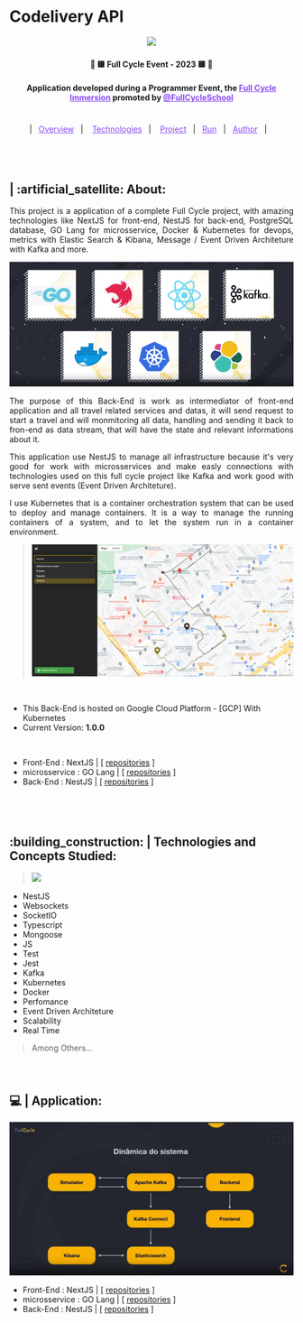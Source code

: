 # Codelivery API

<p align="center"> 
  <a href="https://fullcycle.com.br/" target="_blank">
    <img width="auto" src="https://cdn.webo.digital/uploads/2022/09/Nestjs_hero1.png"/>
  </a> 
</p>

<h4 align="center" > 🚀 🟨 Full Cycle Event - 2023 🟨 🚀 </h4>

<h4 align="center">
  Application developed during a Programmer Event, the <a style="color: #8a4af3;" href="https://github.com/search?q=imers%C3%A3o%20full%20cycle&type=repositories" target="_blank">Full Cycle Immersion</a> promoted by <a style="color: #8a4af3;" href="https://fullcycle.com.br/" target="_blank">@FullCycleSchool</a>
</h4>

#

<p align="center">
  |&nbsp;&nbsp;
  <a style="color: #8a4af3;" href="#project">Overview</a>&nbsp;&nbsp;&nbsp;|&nbsp;&nbsp;&nbsp;
  <a style="color: #8a4af3;" href="#techs">Technologies</a>&nbsp;&nbsp;&nbsp;|&nbsp;&nbsp;&nbsp;
  <a style="color: #8a4af3;" href="#app">Project</a>&nbsp;&nbsp;&nbsp;|&nbsp;&nbsp;
  <a style="color: #8a4af3;" href="#run-project">Run</a>&nbsp;&nbsp;&nbsp;|&nbsp;&nbsp;
  <a style="color: #8a4af3;" href="#author">Author</a>&nbsp;&nbsp;&nbsp;|&nbsp;&nbsp;&nbsp;
</p>

#

<br>

<p id="project"/>

<h2>  | :artificial_satellite: About:  </h2>

<p align="justify">
  This project is a application of a complete Full Cycle project, with amazing technologies like NextJS for front-end, NestJS for back-end, PostgreSQL database, GO Lang for microsservice, Docker & Kubernetes for devops, metrics with Elastic Search & Kibana, Message / Event Driven Architeture with Kafka and more.
</p>

<img src="https://github.com/Samuel-Ricardo/travel_simulator/raw/main/readme_files/techs.png"/> 

<p align="justify">
    The purpose of this Back-End is work as intermediator of front-end application and all travel related services and datas, it will send request to start a travel and will monmitoring all data, handling and sending it back to fron-end as data stream, that will have the state and relevant informations about it.
</p>

<p align="justify">
    This application use NestJS to manage all infrastructure because it's very good for work with microsservices and make easly connections with technologies used on this full cycle project like Kafka and work good with serve sent events (Event Driven Architeture).
</p>

<p align="justify">
    I use Kubernetes that is a container orchestration system that can be used to deploy and manage containers. It is a way to manage the running containers of a system, and to let the system run in a container environment.
</p>

> <a href="https://samuel-ricardo.github.io/"> <img src="https://github.com/Samuel-Ricardo/travel_simulator/raw/main/readme_files/app_preview.png"> </a>

  <br>
  
- This Back-End is hosted on Google Cloud Platform - [GCP] With Kubernetes 
- Current Version: <b> 1.0.0 </b>

<br/>

- Front-End     : NextJS   | [ [repositories](https://github.com/Samuel-Ricardo/codelivery-site)  ] 
- microsservice : GO Lang  | [ [repositories](https://github.com/Samuel-Ricardo/travel_simulator/tree/main)  ]
- Back-End      : NestJS   | [ [repositories](https://github.com/Samuel-Ricardo/codelivery_api)  ]

#

<br>

<h2 id="techs">
  :building_construction: | Technologies and Concepts Studied:
</h2>

> <a href='https://go.dev/'> <img width="48px" src="https://cdn.jsdelivr.net/gh/devicons/devicon/icons/nestjs/nestjs-plain-wordmark.svg" /> </a>

- NestJS
- Websockets
- SocketIO
- Typescript
- Mongoose
- JS
- Test
- Jest  
- Kafka
- Kubernetes
- Docker
- Perfomance
- Event Driven Architeture
- Scalability
- Real Time

> Among Others...

<br>

#

<h2 id="app">
  💻 | Application:
</h2>

<img src="https://github.com/Samuel-Ricardo/travel_simulator/raw/main/readme_files/scheme.png" />

- Front-End     : NextJS   | [ [repositories](https://github.com/Samuel-Ricardo/codelivery-site)  ] 
- microsservice : GO Lang  | [ [repositories](https://github.com/Samuel-Ricardo/travel_simulator/tree/main)  ]
- Back-End      : NestJS   | [ [repositories](https://github.com/Samuel-Ricardo/codelivery_api)  ]


